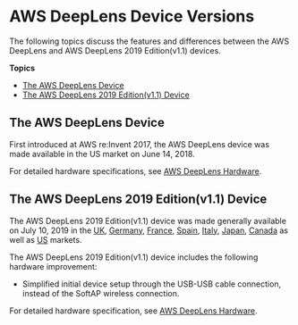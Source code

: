 # AWS DeepLens Device Versions<a name="deeplens-versions"></a>

The following topics discuss the features and differences between the AWS DeepLens and AWS DeepLens 2019 Edition\(v1\.1\) devices\.

**Topics**
+ [The AWS DeepLens Device](#deeplens-versions-v1)
+ [The AWS DeepLens 2019 Edition\(v1\.1\) Device](#deeplens-versions-v1.1)

## The AWS DeepLens Device<a name="deeplens-versions-v1"></a>

First introduced at AWS re:Invent 2017, the AWS DeepLens device was made available in the US market on June 14, 2018\. 

For detailed hardware specifications, see [AWS DeepLens Hardware](deeplens-hardware.md)\.

## The AWS DeepLens 2019 Edition\(v1\.1\) Device<a name="deeplens-versions-v1.1"></a>

The AWS DeepLens 2019 Edition\(v1\.1\) device was made generally available on July 10, 2019 in the [UK](https://www.amazon.co.uk/dp/B07KYLSRZM), [Germany](https://www.amazon.de/dp/B07KYKY2K7), [France](https://www.amazon.fr/dp/B07KYKY2K7), [Spain](https://www.amazon.es/dp/B07KYKY2K7), [Italy](https://www.amazon.it/dp/B07KYKY2K7), [Japan](https://www.amazon.co.jp/dp/B07KYM74RJ), [Canada](https://www.amazon.ca/dp/B07JLSHR23) as well as [US](https://www.amazon.com/dp/B07JLSHR23) markets\.

The AWS DeepLens 2019 Edition\(v1\.1\) device includes the following hardware improvement: 
+ Simplified initial device setup through the USB\-USB cable connection, instead of the SoftAP wireless connection\.

For detailed hardware specification, see [AWS DeepLens Hardware](deeplens-hardware.md)\.